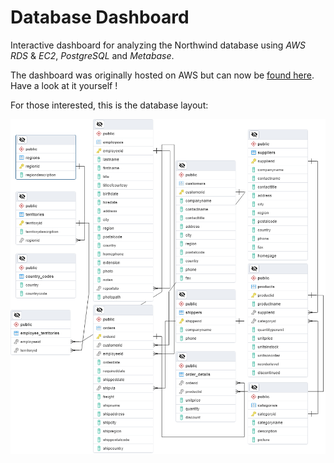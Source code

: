 # Database Dashboard

Interactive dashboard for analyzing the Northwind database using *AWS* *RDS* & *EC2*, *PostgreSQL* and *Metabase*.

The dashboard was originally hosted on AWS but can now be [found here](https://metabase.mhost.myds.me/public/dashboard/e4c4e5a8-7e17-416d-bbd3-19049cd6f897). Have a look at it yourself !

For those interested, this is the database layout:

![Database layout](https://github.com/MichlF/projects/blob/main/data_science/database_dashboard/Northwind_Database_layout.png?raw=true)
